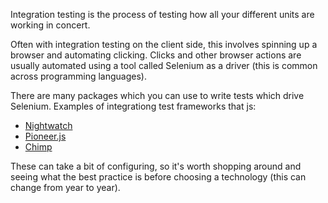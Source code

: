 Integration testing is the process of testing how all your different units are working in concert.

Often with integration testing on the client side, this involves spinning up a browser and automating clicking.
Clicks and other browser actions are usually automated using a tool called Selenium as a driver (this is common across programming languages).

There are many packages which you can use to write tests which drive Selenium.
Examples of integrationg test frameworks that js:
  - [Nightwatch](http://nightwatchjs.org)
  - [Pioneer.js](http://pioneerjs.com/)
  - [Chimp](https://chimp.readme.io/)

These can take a bit of configuring, so it's worth shopping around and seeing what the best practice is before choosing a technology (this can change from year to year).
